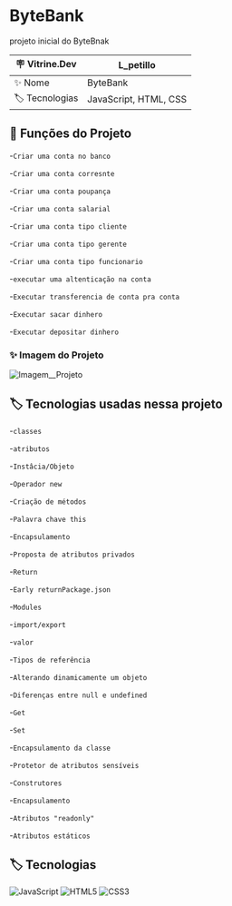 # ByteBank
projeto inicial do ByteBnak


| 🪧 Vitrine.Dev |  L_petillo   |
| -------------  | --- |
| ✨ Nome        | ByteBank
| 🏷️ Tecnologias | JavaScript, HTML, CSS


## 🔨 Funções do Projeto

-``Criar uma conta no banco``

-``Criar uma conta corresnte``

-``Criar uma conta poupança``

-``Criar uma conta salarial``

-``Criar uma conta tipo cliente``

-``Criar uma conta tipo gerente``

-``Criar uma conta tipo funcionario``

-``executar uma altenticação na conta``

-``Executar transferencia de conta pra conta``

-``Executar sacar dinhero``

-``Executar depositar dinhero``

### ✨ Imagem do Projeto

![Imagem__Projeto](https://live.staticflickr.com/65535/52246567020_8e2c6d2c4a_b.jpg)


## 🏷️ Tecnologias usadas nessa projeto

-``classes``


-``atributos``

-``Instâcia/Objeto``

-``Operador new``

-``Criação de métodos``

-``Palavra chave this``

-``Encapsulamento``

-``Proposta de atributos privados``

-``Return``

-``Early returnPackage.json``

-``Modules``

-``import/export``

-``valor``

-``Tipos de referência``

-``Alterando dinamicamente um objeto``

-``Diferenças entre null e undefined``

-``Get``

-``Set``

-``Encapsulamento da classe``

-``Protetor de atributos sensíveis``

-``Construtores``

-``Encapsulamento``

-``Atributos "readonly"``

-``Atributos estáticos``

 ## 🏷️ Tecnologias

![JavaScript](https://img.shields.io/badge/JavaScript-323330?style=for-the-badge&logo=javascript&logoColor=F7DF1E)
![HTML5](https://img.shields.io/badge/HTML5-E34F26?style=for-the-badge&logo=html5&logoColor=white)
![CSS3](https://img.shields.io/badge/CSS3-1572B6?style=for-the-badge&logo=css3&logoColor=white)
